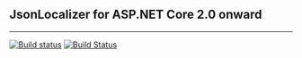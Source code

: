## JsonLocalizer for ASP.NET Core 2.0 onward

---
 [![Build status](https://ci.appveyor.com/api/projects/status/jgbp47cautxbkoaq?svg=true)](https://ci.appveyor.com/project/aodpi/anvyl-jsonlocalizer)
 [![Build Status](https://travis-ci.org/aodpi/Anvyl.JsonLocalizer.svg?branch=master)](https://travis-ci.org/aodpi/Anvyl.JsonLocalizer)
